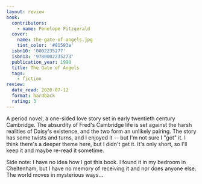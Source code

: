 ```yaml
---
layout: review
book:
  contributors:
    - name: Penelope Fitzgerald
  cover:
    name: the-gate-of-angels.jpg
    tint_color: '#81593a'
  isbn10: '0002235277'
  isbn13: '9780002235273'
  publication_year: 1990
  title: The Gate of Angels
  tags:
    - fiction
review:
  date_read: 2020-07-12
  format: hardback
  rating: 3
---
```


A period novel, a one-sided love story set in early twentieth century Cambridge.
The absurdity of Fred's Cambridge life is set against the harsh realities of Daisy's existence, and the two form an unlikely pairing.
The story has some twists and turns, and I enjoyed it -- but I'm not sure I "got" it.
I think there's a deeper theme here, but I didn't get it.
It's only short, so I'll keep it and maybe re-read it sometime.

Side note: I have no idea how I got this book.
I found it in my bedroom in Cheltenham, but I have no memory of receiving it and nor does anyone else.
The world moves in mysterious ways...
